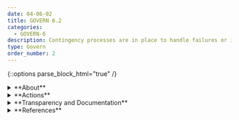 ```yaml
---
date: 04-06-02
title: GOVERN 6.2
categories:
  - GOVERN-6
description: Contingency processes are in place to handle failures or incidents in third-party data or AI systems deemed to be high-risk.
type: Govern
order_number: 2
---
```

{::options parse_block_html="true" /}


<details>
<summary markdown="span">**About**</summary>
<br>
To mitigate the potential harms of third-party system failure, organizations should implement policies and procedures that include redundancies for covering third-party functions. 

</details>

<details>
<summary markdown="span">**Actions**</summary>
* Establish policies for handling third-party system failures to include consideration of redundancy mechanisms for vital third-party AI systems.
* Ensure that incident response plans address third-party AI systems.

</details>

<details>
<summary markdown="span">**Transparency and Documentation**</summary>
<br>
Column G goes here.

</details>

<details>
<summary markdown="span">**References**</summary>
<br>
Bd. Governors Fed. Rsrv. Sys., Supervisory Guidance on Model Risk Management, SR Letter 11-7 (Apr. 4, 2011)

“Proposed Interagency Guidance on Third-Party Relationships: Risk Management,” 2021. [URL](https://www.occ.gov/news-issuances/news-releases/2021/nr-occ-2021-74a.pdf)

Off. Comptroller Currency, Comptroller’s Handbook: Model Risk Management (Aug. 2021). [URL](https://www.occ.gov/publications-and-resources/publications/comptrollers-handbook/files/model-risk-management/index-model-risk-management.html)

</details>
